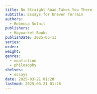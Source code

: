 ```yaml
---
title: No Straight Road Takes You There
subtitle: Essays for Uneven Terrain
authors:
  - Rebecca Solnit
publishers:
  - Haymarket Books
publishDate: 2025-05-13
series: 
order: 
weight: 
genres:
  - nonfiction
  - philosophy
shelves:
  - essays
date: 2025-03-21 01:28
lastmod: 2025-03-21 01:28
---
```

